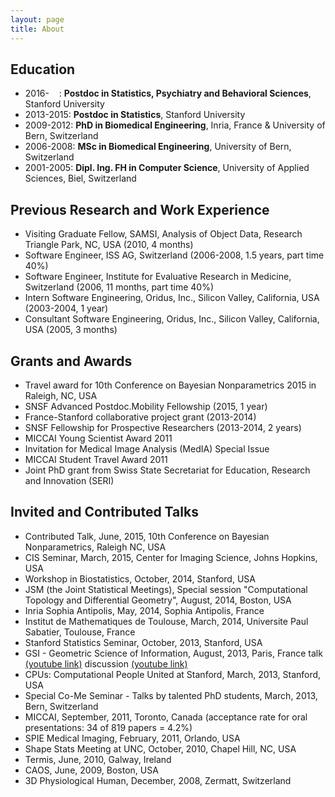 ```yaml
---
layout: page
title: About
---
```


## Education

* 2016-&nbsp;&nbsp;&nbsp;&nbsp;: **Postdoc in Statistics, Psychiatry and Behavioral Sciences**, Stanford University
* 2013-2015: **Postdoc in Statistics**, Stanford University
* 2009-2012: **PhD in Biomedical Engineering**, Inria, France & University of Bern, Switzerland
* 2006-2008: **MSc in Biomedical Engineering**, University of Bern, Switzerland
* 2001-2005: **Dipl. Ing. FH in Computer Science**, University of Applied Sciences, Biel, Switzerland

## Previous Research and Work Experience

* Visiting Graduate Fellow, SAMSI, Analysis of Object Data, Research Triangle Park, NC, USA (2010, 4 months)
* Software Engineer, ISS AG, Switzerland (2006-2008, 1.5 years, part time 40%)
* Software Engineer, Institute for Evaluative Research in Medicine, Switzerland (2006, 11 months, part time 40%)
* Intern Software Engineering, Oridus, Inc., Silicon Valley, California, USA (2003-2004, 1 year)
* Consultant Software Engineering, Oridus, Inc., Silicon Valley, California, USA (2005, 3 months)

## Grants and Awards

* Travel award for 10th Conference on Bayesian Nonparametrics 2015 in Raleigh, NC, USA
* SNSF Advanced Postdoc.Mobility Fellowship (2015, 1 year)
* France-Stanford collaborative project grant (2013-2014)
* SNSF Fellowship for Prospective Researchers (2013-2014, 2 years)
* MICCAI Young Scientist Award 2011
* Invitation for Medical Image Analysis (MedIA) Special Issue
* MICCAI Student Travel Award 2011
* Joint PhD grant from Swiss State Secretariat for Education, Research and Innovation (SERI)

## Invited and Contributed Talks

* Contributed Talk, June, 2015, 10th Conference on Bayesian Nonparametrics, Raleigh NC, USA
* CIS Seminar, March, 2015, Center for Imaging Science, Johns Hopkins, USA
* Workshop in Biostatistics, October, 2014, Stanford, USA
* JSM (the Joint Statistical Meetings), Special session "Computational Topology and Differential Geometry", August, 2014, Boston, USA
* Inria Sophia Antipolis, May, 2014, Sophia Antipolis, France
* Institut de Mathematiques de Toulouse, March, 2014, Universite Paul Sabatier, Toulouse, France
* Stanford Statistics Seminar, October, 2013, Stanford, USA
* GSI - Geometric Science of Information, August, 2013, Paris, France talk [(youtube link)](https://www.youtube.com/watch?v=KZO-EaJ6Qrc) discussion [(youtube link)](https://www.youtube.com/watch?v=B22UeW_wOpg)
* CPUs: Computational People United at Stanford, March, 2013, Stanford, USA
* Special Co-Me Seminar - Talks by talented PhD students, March, 2013, Bern, Switzerland
* MICCAI, September, 2011, Toronto, Canada (acceptance rate for oral presentations: 34 of 819 papers = 4.2%)
* SPIE Medical Imaging, February, 2011, Orlando, USA
* Shape Stats Meeting at UNC, October, 2010, Chapel Hill, NC, USA
* Termis, June, 2010, Galway, Ireland
* CAOS, June, 2009, Boston, USA
* 3D Physiological Human, December, 2008, Zermatt, Switzerland
